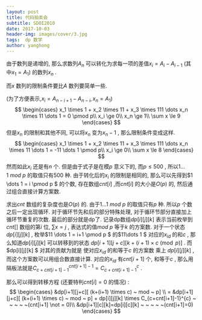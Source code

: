 ```yaml
---
layout: post
title: 代码拍卖会
subtitle: SDOI2010
date: 2017-10-03
header-img: images/cover/3.jpg
tags:  dp 数学
author: yanghong
---
```



由于数列是递增的, 那么求数列$A_n$ 可以转化为求每一项的差值$x_i=A_i-A_{i-1}$ (其中$x_1=A_1$) 的数列$x_n$ . 

而$x$ 数列的限制条件要比$A$ 数列要简单一些. 

(为了方便表示,$x_i = A_{n-i+1}-A_{n-i} , x_n = A_1$)
$$
\begin{cases}
x_1 \times 1 + x_2 \times 11 + x_3 \times 111 \dots x_n \times 11 \dots 1  = 0 \pmod p\\
x_i \ge 0\\
x_n  \ge 1\\
\sum x \le 9
\end{cases}
$$
但是$x_n$ 的限制和其他不同, 可以将$x_n$ 变为$x_n-1$ , 那么限制条件变成这样. 
$$
\begin{cases}
x_1 \times 1 + x_2 \times 11 + x_3 \times 111 \dots x_n \times 11 \dots 1  = -11 \dots 1 \pmod p\\
x_i \ge 0\\
\sum x \le 8
\end{cases}
$$
然而如此$x_i$ 还是有$n$ 个. 但是由于式子是在模$p$ 意义下的, 而$p \le 500$ , 所以$1 \dots 1~mod~ p$ 的取值只有$500$ 种. 由于转化后的$x_i$ 的限制是相同的, 那么可以先得到$1 \dots 1 = i \pmod p  $ 的个数, 存在数组$cnt[i]$ ,而$cnt[i]$ 的大小是$O(p)$ 的, 然后通过组合直接计算方案数.  

求出$cnt$ 数组的复杂度也是$O(p)$ 的. 由于$1 \dots 1~mod~p$ 的取值只有$p$ 种. 所以$p$ 个数之后一定出现循环. 对于循环节先和后的部分特殊处理, 对于循环节部分直接加上循环节重复的次数. 最后的部分就是dp了. 记录dp数组$dp[i][j][k]$ 表示当前枚举到$cnt[]$ 数组的第$i$ 位, $\sum x=j$ , 表达式的值$mod ~p$ 等于$k$ 的方案数. 对于一个状态$dp[i][j][k]$ , 枚举$11 \dots 1 = i+1 \pmod p $ 的$11\dots 1 $ 对应的$x_{id}$ 的和$c$  , 那么知道$dp[i][j][k]$ 可以转移到的状态 $dp[i+1][j+c][k+(i+1) \times c \pmod p ]$ . 而$dp[i][j][k] $ 对其的贡献为就是 使对应$x_{id}$ 的和等于$c$ 的方案数 乘上 $dp[i][j][k]$ ,  而这个方案数可以用组合数直接计算. 对应的$x_{id}$ 有$cnt[i+1]$ 个, 和等于$c$ , 那么用隔板法就是$C_{c+cnt[i+1]-1}^{cnt[i+1]-1}=C_{c+cnt[i+1]-1}^{c}$ . 

那么可以得到转移方程 (还要特判$cnt[i]=0$ 的情况) :
$$
\begin{cases}
&dp[i+1][j+c][ (k+(i+1) \times c) ~ mod ~ p] \\
= &dp[i+1][j+c][ (k+(i+1) \times c) ~ mod ~ p]  + dp[i][j][k] \times C_{c+cnt[i+1]-1}^{c} 
~ ~ ~ ~ ~(cnt[i+1] \not = 0)\\
&dp[i+1][c][k]=dp[i][c][k] ~ ~ ~ ~ ~(cnt[i+1]=0)
\end{cases}
$$


